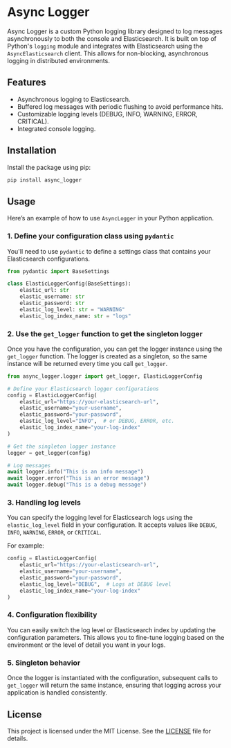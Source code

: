 
# Async Logger

Async Logger is a custom Python logging library designed to log messages asynchronously to both the console and Elasticsearch. 
It is built on top of Python's `logging` module and integrates with Elasticsearch using the `AsyncElasticsearch` client. 
This allows for non-blocking, asynchronous logging in distributed environments.

## Features

- Asynchronous logging to Elasticsearch.
- Buffered log messages with periodic flushing to avoid performance hits.
- Customizable logging levels (DEBUG, INFO, WARNING, ERROR, CRITICAL).
- Integrated console logging.

## Installation

Install the package using pip:

```bash
pip install async_logger
```

## Usage

Here’s an example of how to use `AsyncLogger` in your Python application.

### 1. Define your configuration class using `pydantic`

You'll need to use `pydantic` to define a settings class that contains your Elasticsearch configurations.

```python
from pydantic import BaseSettings

class ElasticLoggerConfig(BaseSettings):
    elastic_url: str
    elastic_username: str
    elastic_password: str
    elastic_log_level: str = "WARNING"
    elastic_log_index_name: str = "logs"
```

### 2. Use the `get_logger` function to get the singleton logger

Once you have the configuration, you can get the logger instance using the `get_logger` function. The logger is created as a singleton, so the same instance will be returned every time you call `get_logger`.

```python
from async_logger.logger import get_logger, ElasticLoggerConfig

# Define your Elasticsearch logger configurations
config = ElasticLoggerConfig(
    elastic_url="https://your-elasticsearch-url",
    elastic_username="your-username",
    elastic_password="your-password",
    elastic_log_level="INFO",  # or DEBUG, ERROR, etc.
    elastic_log_index_name="your-log-index"
)

# Get the singleton logger instance
logger = get_logger(config)

# Log messages
await logger.info("This is an info message")
await logger.error("This is an error message")
await logger.debug("This is a debug message")
```

### 3. Handling log levels

You can specify the logging level for Elasticsearch logs using the `elastic_log_level` field in your configuration. It accepts values like `DEBUG`, `INFO`, `WARNING`, `ERROR`, or `CRITICAL`.

For example:

```python
config = ElasticLoggerConfig(
    elastic_url="https://your-elasticsearch-url",
    elastic_username="your-username",
    elastic_password="your-password",
    elastic_log_level="DEBUG",  # Logs at DEBUG level
    elastic_log_index_name="your-log-index"
)
```

### 4. Configuration flexibility

You can easily switch the log level or Elasticsearch index by updating the configuration parameters. This allows you to fine-tune logging based on the environment or the level of detail you want in your logs.

### 5. Singleton behavior

Once the logger is instantiated with the configuration, subsequent calls to `get_logger` will return the same instance, ensuring that logging across your application is handled consistently.

## License

This project is licensed under the MIT License. See the [LICENSE](LICENSE) file for details.
